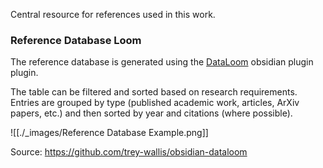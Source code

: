 Central resource for references used in this work.


### Reference Database Loom

The reference database is generated using the [DataLoom](https://dataloom.xyz/) obsidian plugin plugin.

The table can be filtered and sorted based on research requirements. Entries are grouped by type (published academic work, articles, ArXiv papers, etc.) and then sorted by year and citations (where possible).

![[./_images/Reference Database Example.png]]


Source: https://github.com/trey-wallis/obsidian-dataloom 

